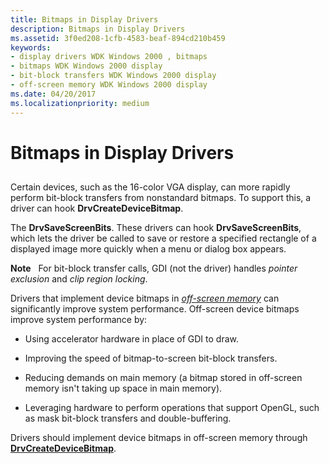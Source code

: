 ```yaml
---
title: Bitmaps in Display Drivers
description: Bitmaps in Display Drivers
ms.assetid: 3f0ed208-1cfb-4583-beaf-894cd210b459
keywords:
- display drivers WDK Windows 2000 , bitmaps
- bitmaps WDK Windows 2000 display
- bit-block transfers WDK Windows 2000 display
- off-screen memory WDK Windows 2000 display
ms.date: 04/20/2017
ms.localizationpriority: medium
---
```


# Bitmaps in Display Drivers


## <span id="ddk_bitmaps_in_display_drivers_gg"></span><span id="DDK_BITMAPS_IN_DISPLAY_DRIVERS_GG"></span>


Certain devices, such as the 16-color VGA display, can more rapidly perform bit-block transfers from nonstandard bitmaps. To support this, a driver can hook **DrvCreateDeviceBitmap**.

The **DrvSaveScreenBits**. These drivers can hook **DrvSaveScreenBits**, which lets the driver be called to save or restore a specified rectangle of a displayed image more quickly when a menu or dialog box appears.

**Note**   For bit-block transfer calls, GDI (not the driver) handles *pointer exclusion* and *clip region locking*.

 


Drivers that implement device bitmaps in [*off-screen memory*](video-present-network-terminology.md#off_screen_memory) can significantly improve system performance. Off-screen device bitmaps improve system performance by:

-   Using accelerator hardware in place of GDI to draw.

-   Improving the speed of bitmap-to-screen bit-block transfers.

-   Reducing demands on main memory (a bitmap stored in off-screen memory isn't taking up space in main memory).

-   Leveraging hardware to perform operations that support OpenGL, such as mask bit-block transfers and double-buffering.


Drivers should implement device bitmaps in off-screen memory through [**DrvCreateDeviceBitmap**](/windows/desktop/api/winddi/nf-winddi-drvcreatedevicebitmap).

 

